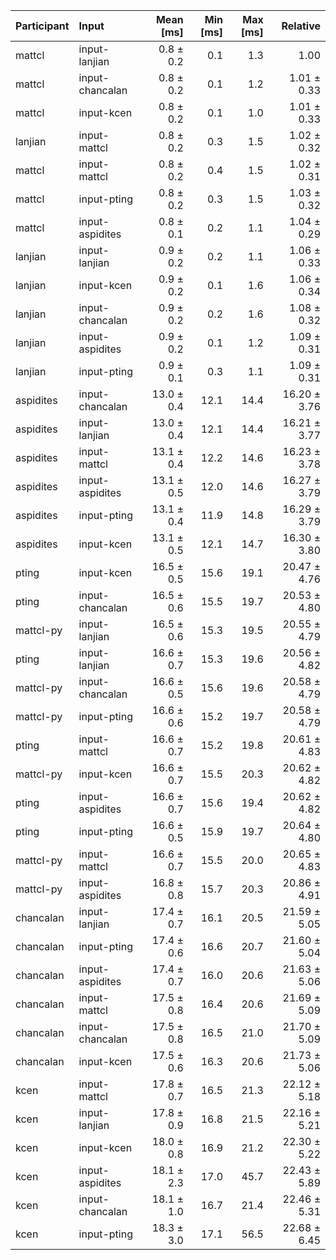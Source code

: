 | Participant | Input | Mean [ms] | Min [ms] | Max [ms] | Relative |
|:---|:---|---:|---:|---:|---:|
| mattcl | input-lanjian | 0.8 ± 0.2 | 0.1 | 1.3 | 1.00 |
| mattcl | input-chancalan | 0.8 ± 0.2 | 0.1 | 1.2 | 1.01 ± 0.33 |
| mattcl | input-kcen | 0.8 ± 0.2 | 0.1 | 1.0 | 1.01 ± 0.33 |
| lanjian | input-mattcl | 0.8 ± 0.2 | 0.3 | 1.5 | 1.02 ± 0.32 |
| mattcl | input-mattcl | 0.8 ± 0.2 | 0.4 | 1.5 | 1.02 ± 0.31 |
| mattcl | input-pting | 0.8 ± 0.2 | 0.3 | 1.5 | 1.03 ± 0.32 |
| mattcl | input-aspidites | 0.8 ± 0.1 | 0.2 | 1.1 | 1.04 ± 0.29 |
| lanjian | input-lanjian | 0.9 ± 0.2 | 0.2 | 1.1 | 1.06 ± 0.33 |
| lanjian | input-kcen | 0.9 ± 0.2 | 0.1 | 1.6 | 1.06 ± 0.34 |
| lanjian | input-chancalan | 0.9 ± 0.2 | 0.2 | 1.6 | 1.08 ± 0.32 |
| lanjian | input-aspidites | 0.9 ± 0.2 | 0.1 | 1.2 | 1.09 ± 0.31 |
| lanjian | input-pting | 0.9 ± 0.1 | 0.3 | 1.1 | 1.09 ± 0.31 |
| aspidites | input-chancalan | 13.0 ± 0.4 | 12.1 | 14.4 | 16.20 ± 3.76 |
| aspidites | input-lanjian | 13.0 ± 0.4 | 12.1 | 14.4 | 16.21 ± 3.77 |
| aspidites | input-mattcl | 13.1 ± 0.4 | 12.2 | 14.6 | 16.23 ± 3.78 |
| aspidites | input-aspidites | 13.1 ± 0.5 | 12.0 | 14.6 | 16.27 ± 3.79 |
| aspidites | input-pting | 13.1 ± 0.4 | 11.9 | 14.8 | 16.29 ± 3.79 |
| aspidites | input-kcen | 13.1 ± 0.5 | 12.1 | 14.7 | 16.30 ± 3.80 |
| pting | input-kcen | 16.5 ± 0.5 | 15.6 | 19.1 | 20.47 ± 4.76 |
| pting | input-chancalan | 16.5 ± 0.6 | 15.5 | 19.7 | 20.53 ± 4.80 |
| mattcl-py | input-lanjian | 16.5 ± 0.6 | 15.3 | 19.5 | 20.55 ± 4.79 |
| pting | input-lanjian | 16.6 ± 0.7 | 15.3 | 19.6 | 20.56 ± 4.82 |
| mattcl-py | input-chancalan | 16.6 ± 0.5 | 15.6 | 19.6 | 20.58 ± 4.79 |
| mattcl-py | input-pting | 16.6 ± 0.6 | 15.2 | 19.7 | 20.58 ± 4.79 |
| pting | input-mattcl | 16.6 ± 0.7 | 15.2 | 19.8 | 20.61 ± 4.83 |
| mattcl-py | input-kcen | 16.6 ± 0.7 | 15.5 | 20.3 | 20.62 ± 4.82 |
| pting | input-aspidites | 16.6 ± 0.7 | 15.6 | 19.4 | 20.62 ± 4.82 |
| pting | input-pting | 16.6 ± 0.5 | 15.9 | 19.7 | 20.64 ± 4.80 |
| mattcl-py | input-mattcl | 16.6 ± 0.7 | 15.5 | 20.0 | 20.65 ± 4.83 |
| mattcl-py | input-aspidites | 16.8 ± 0.8 | 15.7 | 20.3 | 20.86 ± 4.91 |
| chancalan | input-lanjian | 17.4 ± 0.7 | 16.1 | 20.5 | 21.59 ± 5.05 |
| chancalan | input-pting | 17.4 ± 0.6 | 16.6 | 20.7 | 21.60 ± 5.04 |
| chancalan | input-aspidites | 17.4 ± 0.7 | 16.0 | 20.6 | 21.63 ± 5.06 |
| chancalan | input-mattcl | 17.5 ± 0.8 | 16.4 | 20.6 | 21.69 ± 5.09 |
| chancalan | input-chancalan | 17.5 ± 0.8 | 16.5 | 21.0 | 21.70 ± 5.09 |
| chancalan | input-kcen | 17.5 ± 0.6 | 16.3 | 20.6 | 21.73 ± 5.06 |
| kcen | input-mattcl | 17.8 ± 0.7 | 16.5 | 21.3 | 22.12 ± 5.18 |
| kcen | input-lanjian | 17.8 ± 0.9 | 16.8 | 21.5 | 22.16 ± 5.21 |
| kcen | input-kcen | 18.0 ± 0.8 | 16.9 | 21.2 | 22.30 ± 5.22 |
| kcen | input-aspidites | 18.1 ± 2.3 | 17.0 | 45.7 | 22.43 ± 5.89 |
| kcen | input-chancalan | 18.1 ± 1.0 | 16.7 | 21.4 | 22.46 ± 5.31 |
| kcen | input-pting | 18.3 ± 3.0 | 17.1 | 56.5 | 22.68 ± 6.45 |
